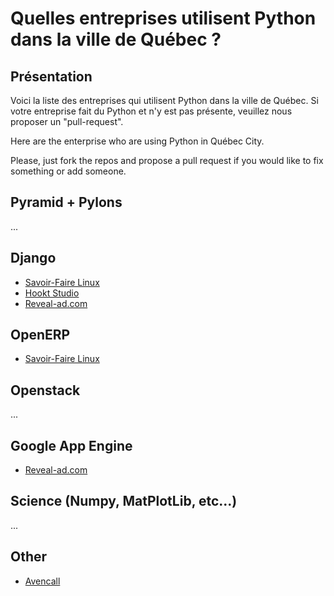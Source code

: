 Quelles entreprises utilisent Python dans la ville de Québec ?
==============================================

Présentation
------------
Voici la liste des entreprises qui utilisent Python dans la ville de Québec. Si votre entreprise fait du Python et n'y est pas présente, veuillez nous proposer un "pull-request".

Here are the enterprise who are using Python in Québec City.

Please, just fork the repos and propose a pull request if you would like to fix something or add someone.

## Pyramid + Pylons

...

## Django

* [Savoir-Faire Linux](http://www.savoirfairelinux.com)
* [Hookt Studio](http://hooktstudios.com/)
* [Reveal-ad.com](http://reveal-ad.com/)

## OpenERP

* [Savoir-Faire Linux](http://www.savoirfairelinux.com)

## Openstack

...

## Google App Engine

* [Reveal-ad.com](http://reveal-ad.com/)

## Science (Numpy, MatPlotLib, etc...)

...

## Other

* [Avencall](http://www.avencall.com/qc/)
